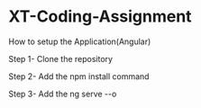 # XT-Coding-Assignment


How to setup the Application(Angular)

Step 1- Clone the repository

Step 2- Add the npm install command

Step 3- Add the ng serve --o
